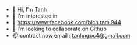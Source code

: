 - 👋 Hi, I’m Tanh
- 👀 I’m interested in
- 🌱 https://www.facebook.com/bich.tam.944
- 💞️ I’m looking to collaborate on Github
- 📫 contract now email : tanhngoc4@gmail.com

<!---
TanhGL/TanhGL is a ✨ special ✨ repository because its `README.md` (this file) appears on your GitHub profile.
You can click the Preview link to take a look at your changes.
--->
